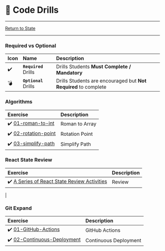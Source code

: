 # :dart: Code Drills

<hr> 

[Return to State](../README.md)

<hr> 

### Required vs Optional

| Icon | Name | Description |
|:--|:--|:--|
| :heavy_check_mark:  | **`Required`** Drills  | Drills Students **Must Complete / Mandatory** |
| :bomb:  | **`Optional`** Drills  | Drills Students are encouraged but **Not Required** to complete |

### Algorithms

|  Exercise |  Description |
|:--	|:--
| :heavy_check_mark: [01-roman-to-int](00-algorithms/01-roman-to-int/README.md) | Roman to Array
| :heavy_check_mark: [02-rotation-point](00-algorithms/02-rotation-point/README.md) | Rotation Point
| :heavy_check_mark: [03-simplify-path](00-algorithms/03-simplify-path/README.md) | Simplify Path

### React State Review

|  Exercise |  Description |
|:--	|:--
| :heavy_check_mark: [A Series of React State Review Activities](01-react-state/01-roman-to-int/README.md) | Review
|

### Git Expand

|  Exercise |  Description |
|:--	|:--
| :heavy_check_mark: [01-GitHub-Actions](02-git-expand/01-GitHub-Actions/README.md) | GitHub Actions |
| :heavy_check_mark: [02-Continuous-Deployment](02-git-expand/02-Continuous-Deployment/README.md) | Continuous Deployment |
